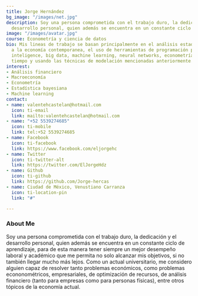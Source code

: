 ```yaml
---
title: Jorge Hernández
bg_image: "/images/net.jpg"
description: Soy una persona comprometida con el trabajo duro, la dedicación y el
  desarrollo personal, quien además se encuentra en un constante ciclo de aprendizaje
image: "/images/avatar.jpg"
course: Econometría y ciencia de datos
bio: Mis lineas de trabajo se basan principalmente en el análisis estadístico aplicado
  a la economía contemporanea, el uso de herramientas de programación para busisness
  inteligence, big data, machine learning, neural networks, econometría, series de
  tiempo y usando las técnicas de modelación mencionadas anteriormente.
interest:
- Análisis financiero
- Macroeconomía
- Econometría
- Estadística bayesiana
- Machine learning
contact:
- name: valentehcastelan@hotmail.com
  icon: ti-email
  link: mailto:valentehcastelan@hotmail.com
- name: "+52 5539274685"
  icon: ti-mobile
  link: tel:+52 5539274685
- name: Facebook
  icon: ti-facebook
  link: https://www.facebook.com/eljorgehc
- name: Twitter
  icon: ti-twitter-alt
  link: https://twitter.com/ElJorgeHdz
- name: Github
  icon: ti-github
  link: https://github.com/Jorge-hercas
- name: Ciudad de México, Venustiano Carranza
  icon: ti-location-pin
  link: "#"

---
```

### About Me

Soy una persona comprometida con el trabajo duro, la dedicación y el desarrollo personal, quien además se encuentra en un constante ciclo de aprendizaje, para de esta manera tener siempre un mejor desempeño laboral y académico que me permita no solo alcanzar mis objetivos, si no también llegar mucho más lejos. Como un actual universitario, me considero alguien capaz de resolver tanto problemas económicos, como problemas econonométricos, empresariales, de optimización de recursos, de análisis financiero (tanto para empresas como para personas físicas), entre otros tópicos de la economía actual.